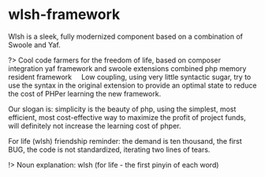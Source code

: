# wlsh-framework

Wlsh is a sleek, fully modernized component based on a combination of Swoole and Yaf.

?> Cool code farmers for the freedom of life, based on composer integration yaf framework and swoole extensions combined php memory resident framework
    Low coupling, using very little syntactic sugar, try to use the syntax in the original extension to provide an optimal state to reduce the cost of PHPer learning the new framework.

Our slogan is: simplicity is the beauty of php, using the simplest, most efficient, most cost-effective way to maximize the profit of project funds, will definitely not increase the learning cost of phper.

For life (wlsh) friendship reminder: the demand is ten thousand, the first BUG, the code is not standardized, iterating two lines of tears.

!> Noun explanation: wlsh (for life - the first pinyin of each word)


